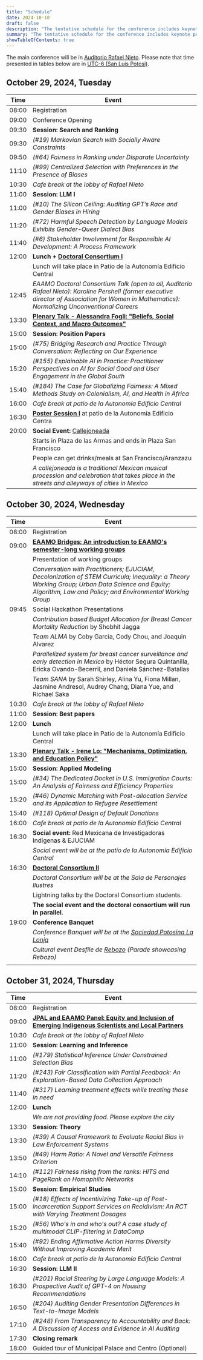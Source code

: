 ```yaml
---
title: "Schedule"
date: 2024-10-10
draft: false
description: "The tentative schedule for the conference includes keynote presentations, and panel discussions, offering attendees an overview of what to expect from the event."
summary: "The tentative schedule for the conference includes keynote presentations, and panel discussions, offering attendees an overview of what to expect from the event."
showTableOfContents: true
---
```


The main conference will be in [Auditorio Rafael Nieto](../venue/). Please note that time presented in tables below are in [UTC-6 (San Luis Potosi)](https://www.worldtimebuddy.com/mexico-san-luis-potosi-to-est).

## October 29, 2024, Tuesday

| Time       | Event                          |
|------------|--------------------------------|
| 08:00      | Registration                   |
| 09:00      | Conference Opening             |
| 09:30      | **Session: Search and Ranking**|
| 09:30      | *(#19) Markovian Search with Socially Aware Constraints*                                |
| 09:50      | *(#64) Fairness in Ranking under Disparate Uncertainty*                                 |
| 11:10      | *(#99) Centralized Selection with Preferences in the Presence of Biases*                  |
| 10:30      | *Cafe break at the lobby of Rafael Nieto*                                    |
| 11:00      | **Session: LLM I**             |
| 11:00      | *(#10) The Silicon Ceiling: Auditing GPT’s Race and Gender Biases in Hiring*              |
| 11:20      | *(#72) Harmful Speech Detection by Language Models Exhibits Gender-Queer Dialect Bias*                                         |
| 11:40      | *(#6) Stakeholder Involvement for Responsible AI Development: A Process Framework*        |
| 12:00      | **Lunch + [Doctoral Consortium I](../../cfp/doctoral-consortium/)**                       |
|            | Lunch will take place in Patio de la Autonomía Edificio Central                         |
| 12:45      | *EAAMO Doctoral Consortium Talk (open to all, Auditorio Rafael Nieto): Karoline Pershell (former executive director of Association for Women in Mathematics):  Normalizing Unconventional Careers*                                       |
| 13:30      | **[Plenary Talk - Alessandra Fogli: "Beliefs, Social Context, and Macro Outcomes"](../invited_speakers/)**                              |
| 15:00      | **Session: Position Papers**   |
| 15:00      | *(#75) Bridging Research and Practice Through Conversation: Reflecting on Our Experience*         |
| 15:20      | *(#155) Explainable AI in Practice: Practitioner Perspectives on AI for Social Good and User Engagement in the Global South*                                 |
| 15:40      | *(#184) The Case for Globalizing Fairness: A Mixed Methods Study on Colonialism, AI, and Health in Africa*                                       |
| 16:00      | *Cafe break at patio de la Autonomía Edificio Central*                                    |
| 16:30      | **[Poster Session I](../accepted_posters/)** at patio de la Autonomía Edificio Centra                                        |
| 20:00      | **Social Event:** [Callejoneada](https://en.wikipedia.org/wiki/Tuna_(music))              |
|            | Starts in Plaza de las Armas and ends in Plaza San Francisco                                |
|            | People can get drinks/meals at San Francisco/Aranzazu                                     |
|            | *A callejoneada is a traditional Mexican musical procession and celebration that takes place in the streets and alleyways of cities in Mexico*                                                                           |



## October 30, 2024, Wednesday

| Time       | Event                         |
|------------|-------------------------------|
| 08:00      | Registration                  |
| 09:00      | **[EAAMO Bridges: An introduction to EAAMO's semester-long working groups](https://docs.google.com/presentation/d/1cdTH80xk2qfD--Za8lc4cr9IPsnzzBYngtTG5Isq1BQ/edit#slide=id.g310244da8d3_0_0)**                |
|            | Presentation of working groups                                                            |
|            | *Conversation with Practitioners; EJUCIAM, Decolonization of STEM Curricula; Inequality: a Theory Working Group; Urban Data Science and Equity; Algorithm, Law and Policy; and Environmental Working Group*                                                         |
| 09:45      | Social Hackathon Presentations                                                            |
|            | *Contribution based Budget Allocation for Breast Cancer Mortality Reduction* by Shobhit Jagga                                                                                                    |
|            | *Team ALMA* by Coby Garcia, Cody Chou, and Joaquin Alvarez                                                                                                  |
|            | *Parallelized system for breast cancer surveillance and early detection in Mexico* by Héctor Segura Quintanilla, Ericka Ovando-Becerril, and Daniela Sánchez-Batallas                                                                                         |
|            | *Team SANA* by Sarah Shirley, Alina Yu, Fiona Millan, Jasmine Andresol, Audrey Chang,  Diana Yue, and Richael Saka                                                                                                     |
| 10:30      | *Cafe break at the lobby of Rafael Nieto*                                                 |
| 11:00      | **Session: Best papers**      |
| 12:00      | **Lunch**                     |
|            | Lunch will take place in Patio de la Autonomía Edificio Central                           |
| 13:30      | **[Plenary Talk - Irene Lo: "Mechanisms, Optimization, and Education Policy"](../invited_speakers/)**                               |
| 15:00      | **Session: Applied Modeling** |
| 15:00      | *(#34) The Dedicated Docket in U.S. Immigration Courts: An Analysis of Fairness and Efficiency Properties*                                  |
| 15:20      | *(#46) Dynamic Matching with Post-allocation Service and its Application to Refugee Resettlement*                                |
| 15:40      | *(#118) Optimal Design of Default Donations*                                              |
| 16:00      | *Cafe break at patio de la Autonomía Edificio Central*                                    |
| 16:30      | **Social event:** Red Mexicana de Investigadoras Indígenas & EJUCIAM                      |
|            | *Social event will be at the patio de la Autonomía Edificio Central*                      |
| 16:30      | **[Doctoral Consortium II](../../cfp/doctoral-consortium/)**                              |
|            | *Doctoral Consortium will be at the Sala de Personajes Ilustres*                          |
|            | Lightning talks by the Doctoral Consortium students.                                      |
|            | **The social event and the doctoral consortium will run in parallel.**                             |
| 19:00      | **Conference Banquet**        |
|            | *Conference Banquet will be at the [Sociedad Potosina La Lonja](https://es.wikipedia.org/wiki/Sociedad_Potosina_La_Lonja)*                 |
|            | *Cultural event Desfile de [Rebozo](https://en.wikipedia.org/wiki/Rebozo) (Parade showcasing Rebozo)*    
                                             |



## October 31, 2024, Thursday

| Time       | Event                          |
|------------|--------------------------------|
| 08:00      | Registration                   |
| 09:00      | **[JPAL and EAAMO Panel: Equity and Inclusion of Emerging Indigenous Scientists and Local Partners](../../jpal/)**                            |
| 10:30      | *Cafe break at the lobby of Rafael Nieto*                                                 |
| 11:00      | **Session: Learning and Inference**                                                       |
| 11:00      | *(#179) Statistical Inference Under Constrained Selection Bias*                           |
| 11:20      | *(#243) Fair Classification with Partial Feedback: An Exploration-Based Data Collection Approach*                                     |
| 11:40      | *(#317) Learning treatment effects while treating those in need*                          |
| 12:00      | **Lunch**                      |
|            | *We are not providing food. Please explore the city*                                      |
| 13:30      | **Session: Theory**            |
| 13:30      | *(#39) A Causal Framework to Evaluate Racial Bias in Law Enforcement Systems*             |
| 13:50      | *(#49) Harm Ratio: A Novel and Versatile Fairness Criterion*                              |
| 14:10      | *(#112) Fairness rising from the ranks: HITS and PageRank on Homophilic Networks*                                     |
| 15:00      | **Session: Empirical Studies** |
| 15:00      | *(#18) Effects of Incentivizing Take-up of Post-incarceration Support Services on Recidivism: An RCT with Varying Treatment Dosages*                            |
| 15:20      | *(#56) Who's in and who's out? A case study of multimodal CLIP-filtering in DataComp*                                     |
| 15:40      | *(#92) Ending Affirmative Action Harms Diversity Without Improving Academic Merit*        |
| 16:00      | *Cafe break at patio de la Autonomía Edificio Central*                                    |
| 16:30      | **Session: LLM II**            |
| 16:30      | *(#201) Racial Steering by Large Language Models: A Prospective Audit of GPT-4 on Housing Recommendations*                              |
| 16:50      | *(#204) Auditing Gender Presentation Differences in Text-to-Image Models*                 |
| 17:10      | *(#248) From Transparency to Accountability and Back: A Discussion of Access and Evidence in AI Auditing*                                     |
| 17:30      | **Closing remark**             |
| 18:00      | Guided tour of Municipal Palace and Centro (Optional)                                     |
